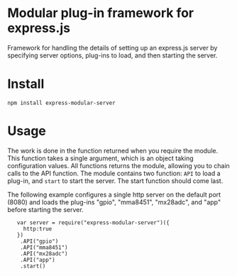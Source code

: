 Modular plug-in framework for express.js
========================================
Framework for handling the details of setting up an express.js server by specifying server options, plug-ins to load, and then starting the server.

# Install

    npm install express-modular-server

# Usage

The work is done in the function returned when you require the module.  This function takes a single argument, which is an object taking configuration values.  All functions returns the module, allowing you to chain calls to the API function.  The module contains two function: `API` to load a plug-in, and `start` to start the server.  The start function should come last.

The following example configures a single http server on the default port (8080) and loads the plug-ins "gpio", "mma8451", "mx28adc", and "app" before starting the server.

```
   var server = require("express-modular-server")({
     http:true
   })
    .API("gpio")
    .API("mma8451")
    .API("mx28adc")
    .API("app")
    .start()
```
